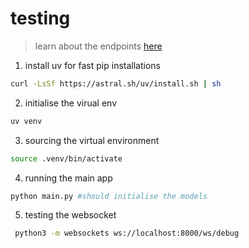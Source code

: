 # testing 

> learn about the endpoints [here](endpoints.md)


1. install uv for fast pip installations
```sh
curl -LsSf https://astral.sh/uv/install.sh | sh
```
2. initialise the virual env 
```sh
uv venv
```
3. sourcing the virtual environment 
```sh 
source .venv/bin/activate
```
4. running the main app 
```sh 
python main.py #should initialise the models 
```
5. testing the websocket 
```sh 
 python3 -m websockets ws://localhost:8000/ws/debug
```


